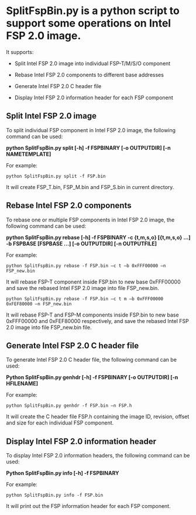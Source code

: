 # SplitFspBin.py is a python script to support some operations on Intel FSP 2.0 image.

It supports:

- Split Intel FSP 2.0 image into individual FSP-T/M/S/O component

- Rebase Intel FSP 2.0 components to different base addresses

- Generate Intel FSP 2.0 C header file

- Display Intel FSP 2.0 information header for each FSP component

## Split Intel FSP 2.0 image

To split individual FSP component in Intel FSP 2.0 image, the following
command can be used:

   **python SplitFspBin.py split [-h] -f FSPBINARY [-o OUTPUTDIR] [-n NAMETEMPLATE]**

For example:

   `python SplitFspBin.py split -f FSP.bin`

   It will create FSP_T.bin, FSP_M.bin and FSP_S.bin in current directory.

## Rebase Intel FSP 2.0 components

To rebase one or multiple FSP components in Intel FSP 2.0 image, the following
command can be used:

   **python SplitFspBin.py rebase [-h] -f FSPBINARY -c {t,m,s,o} [{t,m,s,o} ...] -b FSPBASE [FSPBASE ...] [-o OUTPUTDIR] [-n OUTPUTFILE]**

For example:

   `python SplitFspBin.py rebase -f FSP.bin –c t –b 0xFFF00000 –n FSP_new.bin`

   It will rebase FSP-T component inside FSP.bin to new base 0xFFF00000 and save the
   rebased Intel FSP 2.0 image into file FSP_new.bin.

   `python SplitFspBin.py rebase -f FSP.bin –c t m –b 0xFFF00000 0xFEF80000 –n FSP_new.bin`

   It will rebase FSP-T and FSP-M components inside FSP.bin to new base 0xFFF00000
   and 0xFEF80000 respectively, and save the rebased Intel FSP 2.0 image into file
   FSP_new.bin file.

## Generate Intel FSP 2.0 C header file

To generate Intel FSP 2.0 C header file, the following command can be used:

   **Python SplitFspBin.py genhdr [-h] -f FSPBINARY [-o OUTPUTDIR] [-n HFILENAME]**

For example:

   `python SplitFspBin.py genhdr -f FSP.bin –n FSP.h`

   It will create the C header file FSP.h containing the image ID, revision, offset
   and size for each individual FSP component.

## Display Intel FSP 2.0 information header

To display Intel FSP 2.0 information headers, the following command can be used:

   **Python SplitFspBin.py info [-h] -f FSPBINARY**

For example:

   `python SplitFspBin.py info -f FSP.bin`

   It will print out the FSP information header for each FSP component.
